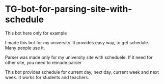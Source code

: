 # TG-bot-for-parsing-site-with-schedule
This bot here only for example

I made this bot for my university. It provides easy way, to get schedule. Many people use it.

Parser was made only for my university site with scheduele. If it need for other site, you need to remade parser

This bot provides schedule for current day, next day, current week and next week. It works for students and teachers.
